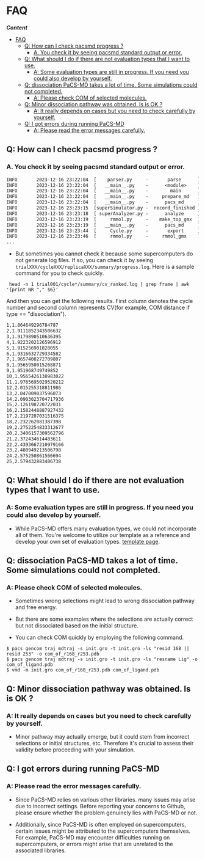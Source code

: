# FAQ

***Content***
- [FAQ](#faq)
  - [Q: How can I check pacsmd progress ?](#q-how-can-i-check-pacsmd-progress-)
    - [A. You check it by seeing pacsmd standard output or error.](#a-you-check-it-by-seeing-pacsmd-standard-output-or-error)
  - [Q: What should I do if there are not evaluation types that I want to use.](#q-what-should-i-do-if-there-are-not-evaluation-types-that-i-want-to-use)
    - [A: Some evaluation types are still in progress. If you need you could also develop by yourself.](#a-some-evaluation-types-are-still-in-progress-if-you-need-you-could-also-develop-by-yourself)
  - [Q: dissociation PaCS-MD takes a lot of time. Some simulations could not completed.](#q-dissociation-pacs-md-takes-a-lot-of-time-some-simulations-could-not-completed)
    - [A: Please check COM of selected molecules.](#a-please-check-com-of-selected-molecules)
  - [Q: Minor dissociation pathway was obtained. Is is OK ?](#q-minor-dissociation-pathway-was-obtained-is-is-ok-)
    - [A: It really depends on cases but you need to  check carefully by yourself.](#a-it-really-depends-on-cases-but-you-need-to--check-carefully-by-yourself)
  - [Q: I got errors during running PaCS-MD](#q-i-got-errors-during-running-pacs-md)
    - [A: Please read the error messages carefully.](#a-please-read-the-error-messages-carefully)


## Q: How can I check pacsmd progress ?
### A. You check it by seeing pacsmd standard output or error.
~~~txt
INFO       2023-12-16 23:22:04  [    parser.py     -       parse      ] input_ims.toml was read successfully
INFO       2023-12-16 23:22:04  [   __main__.py    -      <module>    ] pacsmd version 0.1.1
INFO       2023-12-16 23:22:04  [   __main__.py    -        main      ] PaCS-MD starts
INFO       2023-12-16 23:22:04  [   __main__.py    -     prepare_md   ] MDsettings(..)
INFO       2023-12-16 23:22:04  [   __main__.py    -      pacs_md     ] cycle000 starts
INFO       2023-12-16 23:23:15  [superSimulator.py -  record_finished ] replica001 done
INFO       2023-12-16 23:23:18  [ superAnalyzer.py -      analyze     ] The top ranking CV is replica 1 frame 32 cv 1.864649296784787
INFO       2023-12-16 23:23:19  [     rmmol.py     -    make_top_gmx  ] topology file rmmol_top.pdb has been created in ./trial001/cycle000/replica001
INFO       2023-12-16 23:23:19  [   __main__.py    -      pacs_md     ] cycle000 done
INFO       2023-12-16 23:23:44  [     Cycle.py     -       export     ] export to cycle001 is completed
INFO       2023-12-16 23:23:46  [     rmmol.py     -     rmmol_gmx    ] trajectory file in cycle000 have been reduced
...
~~~

- But sometimes you cannot check it because some supercomputers do not generate log files. If so, you can check it by seeing `trialXXX/cycleXXX/replicaXXX/summary/progress.log`. Here is a sample command for you to check quickly.
~~~shell
 head -n 1 trial001/cycle*/summary/cv_ranked.log | grep frame | awk '{print NR "," $6}'
~~~

And then you can get the following results. First column denotes the cycle number and second column represents CV(for example, COM distance if type == "dissociation").
~~~txt
1,1.864649296784787
2,1.9111852343506632
3,1.9179890510636395
4,1.9223202126596912
5,1.915256901828055
6,1.9316632729334582
7,1.9657408272709807
8,1.9565950015268871
9,1.951968749749852
10,1.9565426138983022
11,1.9765695029520212
12,2.015255318811986
13,2.047009037596073
14,2.0903023704717936
15,2.126198720722031
16,2.1582448887927432
17,2.2197207031516375
18,2.232262081387398
19,2.2752254833312677
20,2.3406157309562796
21,2.372434614483611
22,2.4393667210979166
23,2.480949213506798
24,2.575250861566694
25,2.579432883406738
~~~



## Q: What should I do if there are not evaluation types that I want to use.
### A: Some evaluation types are still in progress. If you need you could also develop by yourself.
- While PaCS-MD offers many evaluation types, we could not incorporate all of them. You're welcome to utilize our template as a reference and develop your own set of evaluation types. [template page](./reference_manual/template.md).


## Q: dissociation PaCS-MD takes a lot of time. Some simulations could not completed.
### A: Please check COM of selected molecules.
- Sometimes wrong selections might lead to wrong dissociation pathway and free energy.
- But there are some examples where the selections are actually correct but not dissociated based on the initial structure.

- You can check COM quickly by employing the following command.
~~~shell
$ pacs gencom traj mdtraj -s init.gro -t init.gro -ls "resid 168 || resid 253" -o com_of_r168_r253.pdb
$ pacs gencom traj mdtraj -s init.gro -t init.gro -ls "resname Lig" -o com_of_ligand.pdb
$ vmd -m init.gro com_of_r168_r253.pdb com_of_ligand.pdb
~~~


## Q: Minor dissociation pathway was obtained. Is is OK ?
### A: It really depends on cases but you need to  check carefully by yourself.
- Minor pathway may actually emerge, but it could stem from incorrect selections or initial structures, etc. Therefore it's crucial to assess their validity before proceeding with your simulation.


## Q: I got errors during running PaCS-MD
### A: Please read the error messages carefully.
- Since PaCS-MD relies on various other libraries. many issues may arise due to incorrect settings. Before reporting your concerns to Github, please ensure whether the problem genuinely lies with PaCS-MD or not.

- Additionally, since PaCS-MD is often employed on supercomputers, certain issues might be attributed to the supercomputers themselves. For example, PaCS-MD may encounter difficulties running on supercomputers, or errors might arise that are unrelated to the associated libraries.



